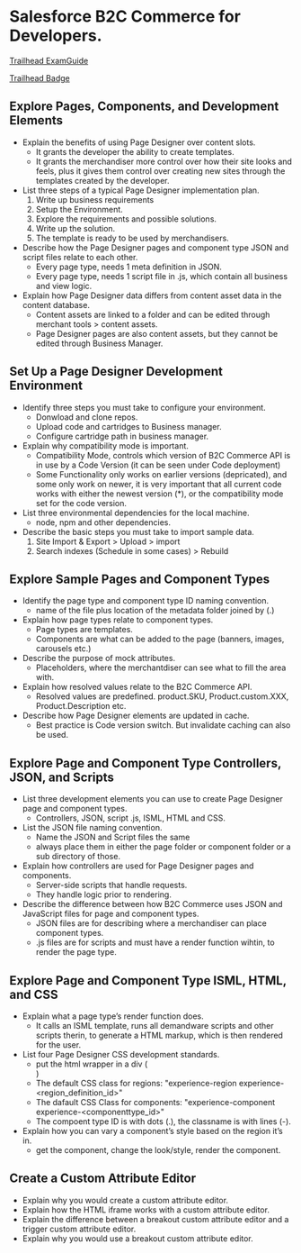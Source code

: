 # Salesforce B2C Commerce for Developers.

[Trailhead ExamGuide](https://trailhead.salesforce.com/help?article=Salesforce-Certified-B2C-Commerce-Developer-Exam-Guide)

[Trailhead Badge](https://trailhead.salesforce.com/en/content/learn/modules/b2c-page-designer-developers?trail_id=build-storefront-pages-with-salesforce-b2c-commerce-page-designer)

## Explore Pages, Components, and Development Elements

- Explain the benefits of using Page Designer over content slots.
  - It grants the developer the ability to create templates.
  - It grants the merchandiser more control over how their site looks and feels, plus it gives them control over creating new sites through the templates created by the developer.
- List three steps of a typical Page Designer implementation plan.
  1. Write up business requirements
  2. Setup the Environment.
  3. Explore the requirements and possible solutions.
  4. Write up the solution.
  5. The template is ready to be used by merchandisers.
- Describe how the Page Designer pages and component type JSON and script files relate to each other.
  - Every page type, needs 1 meta definition in JSON.
  - Every page type, needs 1 script file in .js, which contain all business and view logic.
- Explain how Page Designer data differs from content asset data in the content database.
  - Content assets are linked to a folder and can be edited through merchant tools > content assets.
  - Page Designer pages are also content assets, but they cannot be edited through Business Manager.

## Set Up a Page Designer Development Environment

- Identify three steps you must take to configure your environment.
  - Donwload and clone repos.
  - Upload code and cartridges to Business manager.
  - Configure cartridge path in business manager.
- Explain why compatibility mode is important.
  - Compatibility Mode, controls which version of B2C Commerce API is in use by a Code Version (it can be seen under Code deployment)
  - Some Functionality only works on earlier versions (depricated), and some only work on newer, it is very important that all current code works with either the newest version (*), or the compatibility mode set for the code version.
- List three environmental dependencies for the local machine.
  - node, npm and other dependencies.
- Describe the basic steps you must take to import sample data.
  1. Site Import & Export > Upload > import
  2. Search indexes (Schedule in some cases) > Rebuild

## Explore Sample Pages and Component Types

- Identify the page type and component type ID naming convention.
  - name of the file plus location of the metadata folder joined by (.)
- Explain how page types relate to component types.
  - Page types are templates.
  - Components are what can be added to the page (banners, images, carousels etc.)
- Describe the purpose of mock attributes.
  - Placeholders, where the merchantdiser can see what to fill the area with.
- Explain how resolved values relate to the B2C Commerce API.
  - Resolved values are predefined. product.SKU, Product.custom.XXX, Product.Description etc.
- Describe how Page Designer elements are updated in cache.
  - Best practice is Code version switch. But invalidate caching can also be used.

## Explore Page and Component Type Controllers, JSON, and Scripts

- List three development elements you can use to create Page Designer page and component types.
  - Controllers, JSON, script .js, ISML, HTML and CSS.
- List the JSON file naming convention.
  - Name the JSON and Script files the same
  - always place them in either the page folder or component folder or a sub directory of those.
- Explain how controllers are used for Page Designer pages and components.
  - Server-side scripts that handle requests.
  - They handle logic prior to rendering.
- Describe the difference between how B2C Commerce uses JSON and JavaScript files for page and component types.
  - JSON files are for describing where a merchandiser can place component types.
  - .js files are for scripts and must have a render function wihtin, to render the page type.

## Explore Page and Component Type ISML, HTML, and CSS

- Explain what a page type’s render function does.
  - It calls an ISML template, runs all demandware scripts and other scripts therin, to generate a HTML markup, which is then rendered for the user.
- List four Page Designer CSS development standards.
  - put the html wrapper in a div (<div id="wrapper"></div>)
  - The default CSS class for regions: "experience-region experience-<region_definition_id>"
  - The dafault CSS Class for components: "experience-component experience-<componenttype_id>"
  - The compoent type ID is with dots (.), the classname is with lines (-).
- Explain how you can vary a component’s style based on the region it’s in.
  - get the component, change the look/style, render the component.
  

## Create a Custom Attribute Editor

- Explain why you would create a custom attribute editor.
- Explain how the HTML iframe works with a custom attribute editor.
- Explain the difference between a breakout custom attribute editor and a trigger custom attribute editor.
- Explain why you would use a breakout custom attribute editor.
